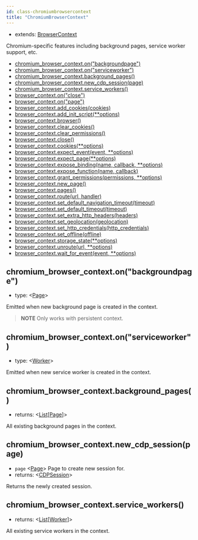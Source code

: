 ```yaml
---
id: class-chromiumbrowsercontext
title: "ChromiumBrowserContext"
---
```


* extends: [BrowserContext]

Chromium-specific features including background pages, service worker support, etc.


- [chromium_browser_context.on("backgroundpage")](./api/class-chromiumbrowsercontext.md#chromium_browser_contextonbackgroundpage)
- [chromium_browser_context.on("serviceworker")](./api/class-chromiumbrowsercontext.md#chromium_browser_contextonserviceworker)
- [chromium_browser_context.background_pages()](./api/class-chromiumbrowsercontext.md#chromium_browser_contextbackground_pages)
- [chromium_browser_context.new_cdp_session(page)](./api/class-chromiumbrowsercontext.md#chromium_browser_contextnew_cdp_sessionpage)
- [chromium_browser_context.service_workers()](./api/class-chromiumbrowsercontext.md#chromium_browser_contextservice_workers)
- [browser_context.on("close")](./api/class-browsercontext.md#browser_contextonclose)
- [browser_context.on("page")](./api/class-browsercontext.md#browser_contextonpage)
- [browser_context.add_cookies(cookies)](./api/class-browsercontext.md#browser_contextadd_cookiescookies)
- [browser_context.add_init_script(**options)](./api/class-browsercontext.md#browser_contextadd_init_scriptoptions)
- [browser_context.browser()](./api/class-browsercontext.md#browser_contextbrowser)
- [browser_context.clear_cookies()](./api/class-browsercontext.md#browser_contextclear_cookies)
- [browser_context.clear_permissions()](./api/class-browsercontext.md#browser_contextclear_permissions)
- [browser_context.close()](./api/class-browsercontext.md#browser_contextclose)
- [browser_context.cookies(**options)](./api/class-browsercontext.md#browser_contextcookiesoptions)
- [browser_context.expect_event(event, **options)](./api/class-browsercontext.md#browser_contextexpect_eventevent-options)
- [browser_context.expect_page(**options)](./api/class-browsercontext.md#browser_contextexpect_pageoptions)
- [browser_context.expose_binding(name, callback, **options)](./api/class-browsercontext.md#browser_contextexpose_bindingname-callback-options)
- [browser_context.expose_function(name, callback)](./api/class-browsercontext.md#browser_contextexpose_functionname-callback)
- [browser_context.grant_permissions(permissions, **options)](./api/class-browsercontext.md#browser_contextgrant_permissionspermissions-options)
- [browser_context.new_page()](./api/class-browsercontext.md#browser_contextnew_page)
- [browser_context.pages()](./api/class-browsercontext.md#browser_contextpages)
- [browser_context.route(url, handler)](./api/class-browsercontext.md#browser_contextrouteurl-handler)
- [browser_context.set_default_navigation_timeout(timeout)](./api/class-browsercontext.md#browser_contextset_default_navigation_timeouttimeout)
- [browser_context.set_default_timeout(timeout)](./api/class-browsercontext.md#browser_contextset_default_timeouttimeout)
- [browser_context.set_extra_http_headers(headers)](./api/class-browsercontext.md#browser_contextset_extra_http_headersheaders)
- [browser_context.set_geolocation(geolocation)](./api/class-browsercontext.md#browser_contextset_geolocationgeolocation)
- [browser_context.set_http_credentials(http_credentials)](./api/class-browsercontext.md#browser_contextset_http_credentialshttp_credentials)
- [browser_context.set_offline(offline)](./api/class-browsercontext.md#browser_contextset_offlineoffline)
- [browser_context.storage_state(**options)](./api/class-browsercontext.md#browser_contextstorage_stateoptions)
- [browser_context.unroute(url, **options)](./api/class-browsercontext.md#browser_contextunrouteurl-options)
- [browser_context.wait_for_event(event, **options)](./api/class-browsercontext.md#browser_contextwait_for_eventevent-options)

## chromium_browser_context.on("backgroundpage")
- type: <[Page]>

Emitted when new background page is created in the context.

> **NOTE** Only works with persistent context.

## chromium_browser_context.on("serviceworker")
- type: <[Worker]>

Emitted when new service worker is created in the context.

## chromium_browser_context.background_pages()
- returns: <[List]\[[Page]\]>

All existing background pages in the context.

## chromium_browser_context.new_cdp_session(page)
- `page` <[Page]> Page to create new session for.
- returns: <[CDPSession]>

Returns the newly created session.

## chromium_browser_context.service_workers()
- returns: <[List]\[[Worker]\]>

All existing service workers in the context.

[Accessibility]: ./api/class-accessibility.md "Accessibility"
[Browser]: ./api/class-browser.md "Browser"
[BrowserContext]: ./api/class-browsercontext.md "BrowserContext"
[BrowserType]: ./api/class-browsertype.md "BrowserType"
[CDPSession]: ./api/class-cdpsession.md "CDPSession"
[ChromiumBrowserContext]: ./api/class-chromiumbrowsercontext.md "ChromiumBrowserContext"
[ConsoleMessage]: ./api/class-consolemessage.md "ConsoleMessage"
[Dialog]: ./api/class-dialog.md "Dialog"
[Download]: ./api/class-download.md "Download"
[ElementHandle]: ./api/class-elementhandle.md "ElementHandle"
[FileChooser]: ./api/class-filechooser.md "FileChooser"
[Frame]: ./api/class-frame.md "Frame"
[JSHandle]: ./api/class-jshandle.md "JSHandle"
[Keyboard]: ./api/class-keyboard.md "Keyboard"
[Mouse]: ./api/class-mouse.md "Mouse"
[Page]: ./api/class-page.md "Page"
[Playwright]: ./api/class-playwright.md "Playwright"
[Request]: ./api/class-request.md "Request"
[Response]: ./api/class-response.md "Response"
[Route]: ./api/class-route.md "Route"
[Selectors]: ./api/class-selectors.md "Selectors"
[TimeoutError]: ./api/class-timeouterror.md "TimeoutError"
[Touchscreen]: ./api/class-touchscreen.md "Touchscreen"
[Video]: ./api/class-video.md "Video"
[WebSocket]: ./api/class-websocket.md "WebSocket"
[Worker]: ./api/class-worker.md "Worker"
[Element]: https://developer.mozilla.org/en-US/docs/Web/API/element "Element"
[Evaluation Argument]: ./core-concepts.md#evaluationargument "Evaluation Argument"
[Promise]: https://developer.mozilla.org/en-US/docs/Web/JavaScript/Reference/Global_Objects/Promise "Promise"
[iterator]: https://developer.mozilla.org/en-US/docs/Web/JavaScript/Reference/Iteration_protocols "Iterator"
[origin]: https://developer.mozilla.org/en-US/docs/Glossary/Origin "Origin"
[selector]: https://developer.mozilla.org/en-US/docs/Web/CSS/CSS_Selectors "selector"
[Serializable]: https://developer.mozilla.org/en-US/docs/Web/JavaScript/Reference/Global_Objects/JSON/stringify#Description "Serializable"
[UIEvent.detail]: https://developer.mozilla.org/en-US/docs/Web/API/UIEvent/detail "UIEvent.detail"
[UnixTime]: https://en.wikipedia.org/wiki/Unix_time "Unix Time"
[xpath]: https://developer.mozilla.org/en-US/docs/Web/XPath "xpath"

[Any]: https://docs.python.org/3/library/typing.html#typing.Any "Any"
[bool]: https://docs.python.org/3/library/stdtypes.html "bool"
[Callable]: https://docs.python.org/3/library/typing.html#typing.Callable "Callable"
[EventContextManager]: https://docs.python.org/3/reference/datamodel.html#context-managers "Event context manager"
[Dict]: https://docs.python.org/3/library/typing.html#typing.Dict "Dict"
[float]: https://docs.python.org/3/library/stdtypes.html#numeric-types-int-float-complex "float"
[int]: https://docs.python.org/3/library/stdtypes.html#numeric-types-int-float-complex "int"
[List]: https://docs.python.org/3/library/typing.html#typing.List "List"
[NoneType]: https://docs.python.org/3/library/constants.html#None "None"
[pathlib.Path]: https://realpython.com/python-pathlib/ "pathlib.Path"
[str]: https://docs.python.org/3/library/stdtypes.html#text-sequence-type-str "str"
[Union]: https://docs.python.org/3/library/typing.html#typing.Union "Union"